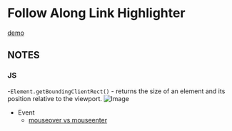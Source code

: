 # Follow Along Link Highlighter
[demo](https://zzkzzzz.github.io/JavaScript30-Challenge/22%20-%20Follow%20Along%20Link%20Highlighter/index.html)

## NOTES
### JS
  -`Element.getBoundingClientRect()`
    - returns the size of an element and its position relative to the viewport.
      ![Image](https://mdn.mozillademos.org/files/17155/element-box-diagram.png)
  - Event
    - [mouseover vs mouseenter](https://www.w3schools.com/jquery/tryit.asp?filename=tryjquery_event_mouseenter_mouseover#:~:text=mouseenter%20and%20mouseover.-,The%20mouseover%20event%20triggers%20when%20the%20mouse%20pointer%20enters%20the,moved%20over%20the%20div%20element.)
   
